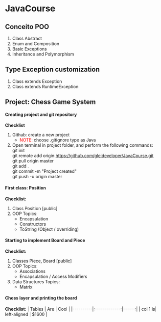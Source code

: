 # JavaCourse
## Conceito POO
1. Class Abstract
2. Enum and Composition
3. Basic Exceptions
4. Inheritance and Polymorphism

## Type Exception customization
1. Class extends Exception
2. Class extends RuntimeException

## Project: Chess Game System
#### Creating project and git repository
<b>Checklist</b>
1. Github: create a new project
    * <font color=red>NOTE:</font> choose .gitignore type as Java
2. Open terminal in project folder, and perform the following commands:
    <br>git init
    <br>git remote add origin https://github.com/gleideveloper/JavaCourse.git
    <br>git pull origin master
    <br>git add .
    <br>git commit -m "Project created"
    <br>git push -u origin master

#### First class: Position
<b>Checklist:</b>
1. Class Position [public]
2. OOP Topics:
    * Encapsulation
    * Constructors
    * ToString (Object / overriding)
    
#### Starting to implement Board and Piece
<b>Checklist:</b>
1. Classes Piece, Board [public]
2. OOP Topics:
    * Associations
    * Encapsulation / Access Modifiers
3. Data Structures Topics:
    * Matrix
    
#### Chess layer and printing the board
<b>Checklist:</b>
| Tables | Are | Cool | |----------|:-------------:|------:| | col 1 is| left-aligned | $1600 |
